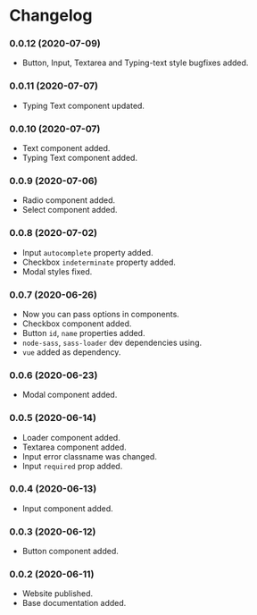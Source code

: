 Changelog
=========

### 0.0.12 (2020-07-09)
* Button, Input, Textarea and Typing-text style bugfixes added.


### 0.0.11 (2020-07-07)
* Typing Text component updated.


### 0.0.10 (2020-07-07)
* Text component added.
* Typing Text component added.


### 0.0.9 (2020-07-06)
* Radio component added.
* Select component added.


### 0.0.8 (2020-07-02)
* Input `autocomplete` property added.
* Checkbox `indeterminate` property added.
* Modal styles fixed.


### 0.0.7 (2020-06-26)
* Now you can pass options in components.
* Checkbox component added.
* Button `id`, `name` properties added.
* `node-sass`, `sass-loader` dev dependencies using.
* `vue` added as dependency.


### 0.0.6 (2020-06-23)
* Modal component added.


### 0.0.5 (2020-06-14)
* Loader component added.
* Textarea component added.
* Input error classname was changed.
* Input `required` prop added.


### 0.0.4 (2020-06-13)
* Input component added.


### 0.0.3 (2020-06-12)
* Button component added.


### 0.0.2 (2020-06-11)
* Website published.
* Base documentation added.

